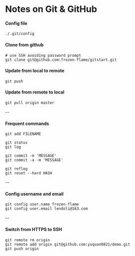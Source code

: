 
Notes on Git & GitHub
=====

#### Config file

    ./.git/config

#### Clone from github 

    # use SSH avoiding password prompt
    git clone git@github.com:frozen-flame/gitstart.git

#### Update from local to remote

    git push

#### Update from remote to local

    git pull origin master

--

#### Frequent commands

    git add FILENAME

    git status
    git log

    git commit -m 'MESSAGE'
    git commit -a -m 'MESSAGE'

    git reflog
    git reset --hard HASH

--

#### Config username and email

    git config user.name frozen-flame
    git config user.email lendoli@163.com

--

#### Switch from HTTPS to SSH

    git remote rm origin
    git remote add origin git@github.com:yuquan0821/demo.git
    git push origin 


